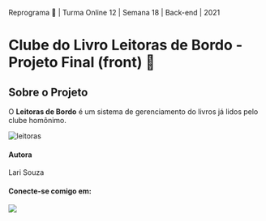 Reprograma 🚀 | Turma Online 12 | Semana 18 | Back-end | 2021
# Clube do Livro Leitoras de Bordo - Projeto Final (front) 👯

## Sobre o Projeto

O **Leitoras de Bordo** é um sistema de gerenciamento do livros já lidos pelo clube homônimo.

![leitoras](https://user-images.githubusercontent.com/81570758/132615863-f0f08856-e51c-43d9-b11a-2925ce711331.jpg)

#### <p> **Autora** </p>
Lari Souza
#### Conecte-se comigo em:
<div>

<A  href  =  "https://www.linkedin.com/in/souzlari"  alvo=  "_blank"><img  src=  "https://img.shields.io/badge/LinkedIn-0077B5?style=for-the-badge&logo=linkedin&logoColor=white" >

</div>
